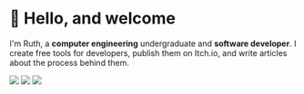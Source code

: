 # 🔬 Hello, and welcome
I'm Ruth, a **computer engineering** undergraduate and **software developer**. I create free tools for developers, publish them on Itch.io, and write articles about the process behind them.

<p align="left">
  <a href="https://medium.com/@ruth-santana"><img src="https://img.shields.io/badge/Medium-black?logo=medium"></img></a>
  <img src="https://img.shields.io/badge/Itch.io-FA5C5C?logo=itchdotio&logoColor=white"></img>
  <a href="https://computerengineeringlogs.wordpress.com"><img src="https://img.shields.io/badge/Donate-FFDD00?logo=buymeacoffee&logoColor=black"></img></a>
</p>
